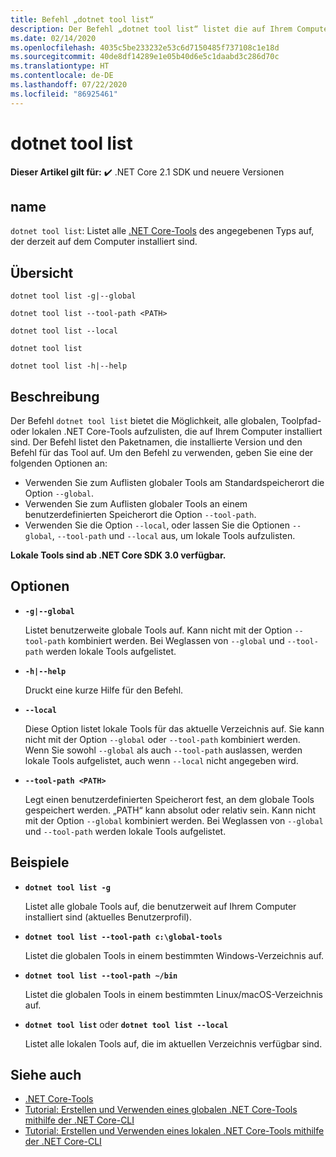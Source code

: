 ```yaml
---
title: Befehl „dotnet tool list“
description: Der Befehl „dotnet tool list“ listet die auf Ihrem Computer installierten .NET Core-Tools auf.
ms.date: 02/14/2020
ms.openlocfilehash: 4035c5be233232e53c6d7150485f737108c1e18d
ms.sourcegitcommit: 40de8df14289e1e05b40d6e5c1daabd3c286d70c
ms.translationtype: HT
ms.contentlocale: de-DE
ms.lasthandoff: 07/22/2020
ms.locfileid: "86925461"
---
```

# <a name="dotnet-tool-list"></a>dotnet tool list

**Dieser Artikel gilt für:** ✔️ .NET Core 2.1 SDK und neuere Versionen

## <a name="name"></a>name

`dotnet tool list`: Listet alle [.NET Core-Tools](global-tools.md) des angegebenen Typs auf, der derzeit auf dem Computer installiert sind.

## <a name="synopsis"></a>Übersicht

```dotnetcli
dotnet tool list -g|--global

dotnet tool list --tool-path <PATH>

dotnet tool list --local

dotnet tool list

dotnet tool list -h|--help
```

## <a name="description"></a>Beschreibung

Der Befehl `dotnet tool list` bietet die Möglichkeit, alle globalen, Toolpfad- oder lokalen .NET Core-Tools aufzulisten, die auf Ihrem Computer installiert sind. Der Befehl listet den Paketnamen, die installierte Version und den Befehl für das Tool auf.  Um den Befehl zu verwenden, geben Sie eine der folgenden Optionen an:

* Verwenden Sie zum Auflisten globaler Tools am Standardspeicherort die Option `--global`.
* Verwenden Sie zum Auflisten globaler Tools an einem benutzerdefinierten Speicherort die Option `--tool-path`.
* Verwenden Sie die Option `--local`, oder lassen Sie die Optionen `--global`, `--tool-path` und `--local` aus, um lokale Tools aufzulisten.

**Lokale Tools sind ab .NET Core SDK 3.0 verfügbar.**

## <a name="options"></a>Optionen

- **`-g|--global`**

  Listet benutzerweite globale Tools auf. Kann nicht mit der Option `--tool-path` kombiniert werden. Bei Weglassen von `--global` und `--tool-path` werden lokale Tools aufgelistet.

- **`-h|--help`**

  Druckt eine kurze Hilfe für den Befehl.

- **`--local`**

  Diese Option listet lokale Tools für das aktuelle Verzeichnis auf. Sie kann nicht mit der Option `--global` oder `--tool-path` kombiniert werden. Wenn Sie sowohl `--global` als auch `--tool-path` auslassen, werden lokale Tools aufgelistet, auch wenn `--local` nicht angegeben wird.

- **`--tool-path <PATH>`**

  Legt einen benutzerdefinierten Speicherort fest, an dem globale Tools gespeichert werden. „PATH“ kann absolut oder relativ sein. Kann nicht mit der Option `--global` kombiniert werden. Bei Weglassen von `--global` und `--tool-path` werden lokale Tools aufgelistet.

## <a name="examples"></a>Beispiele

- **`dotnet tool list -g`**

  Listet alle globale Tools auf, die benutzerweit auf Ihrem Computer installiert sind (aktuelles Benutzerprofil).

- **`dotnet tool list --tool-path c:\global-tools`**

  Listet die globalen Tools in einem bestimmten Windows-Verzeichnis auf.

- **`dotnet tool list --tool-path ~/bin`**

  Listet die globalen Tools in einem bestimmten Linux/macOS-Verzeichnis auf.

- **`dotnet tool list`** oder **`dotnet tool list --local`**

  Listet alle lokalen Tools auf, die im aktuellen Verzeichnis verfügbar sind.

## <a name="see-also"></a>Siehe auch

- [.NET Core-Tools](global-tools.md)
- [Tutorial: Erstellen und Verwenden eines globalen .NET Core-Tools mithilfe der .NET Core-CLI](global-tools-how-to-use.md)
- [Tutorial: Erstellen und Verwenden eines lokalen .NET Core-Tools mithilfe der .NET Core-CLI](local-tools-how-to-use.md)
